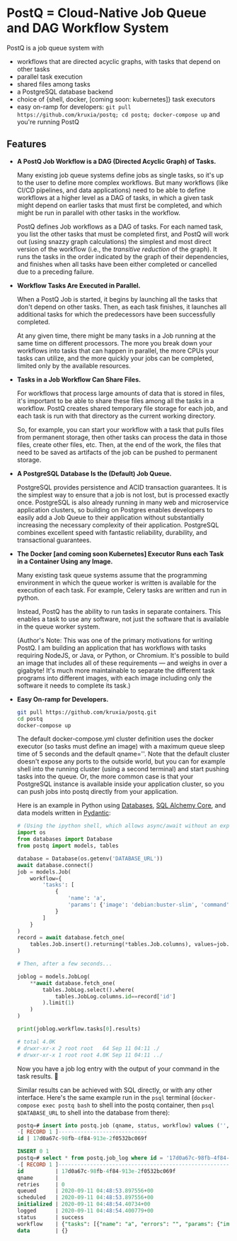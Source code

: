# PostQ = Cloud-Native Job Queue and DAG Workflow System

PostQ is a job queue system with 

* workflows that are directed acyclic graphs, with tasks that depend on other tasks
* parallel task execution
* shared files among tasks
* a PostgreSQL database backend
* choice of {shell, docker, [coming soon: kubernetes]} task executors
* easy on-ramp for developers: `git pull https://github.com/kruxia/postq; cd postq; docker-compose up` and you're running PostQ

## Features 

* **A PostQ Job Workflow is a DAG (Directed Acyclic Graph) of Tasks.** 

    Many existing job queue systems define jobs as single tasks, so it's up to the user to define more complex workflows. But many workflows (like CI/CD pipelines, and data applications) need to be able to define workflows at a higher level as a DAG of tasks, in which a given task might depend on earlier tasks that must first be completed, and which might be run in parallel with other tasks in the workflow.

    PostQ defines Job workflows as a DAG of tasks. For each named task, you list the other tasks that must be completed first, and PostQ will work out (using snazzy graph calculations) the simplest and most direct version of the workflow (i.e., the _transitive reduction_ of the graph). It runs the tasks in the order indicated by the graph of their dependencies, and finishes when all tasks have been either completed or cancelled due to a preceding failure.

* **Workflow Tasks Are Executed in Parallel.**

    When a PostQ Job is started, it begins by launching all the tasks that don't depend on other tasks. Then, as each task finishes, it launches all additional tasks for which the predecessors have been successfully completed. 
    
    At any given time, there might be many tasks in a Job running at the same time on different processors. <!-- (and soon, using Kubernetes, on different machines). --> The more you break down your workflows into tasks that can happen in parallel, the more CPUs your tasks can utilize, and the more quickly your jobs can be completed, limited only by the available resources.

* **Tasks in a Job Workflow Can Share Files.**

    For workflows that process large amounts of data that is stored in files, it's important to be able to share these files among all the tasks in a workflow. PostQ creates shared temporary file storage for each job, and each task is run with that directory as the current working directory. 
    
    So, for example, you can start your workflow with a task that pulls files from permanent storage, then other tasks can process the data in those files, create other files, etc. Then, at the end of the work, the files that need to be saved as artifacts of the job can be pushed to permanent storage. 

* **A PostgreSQL Database Is the (Default) Job Queue.** 

    PostgreSQL provides persistence and ACID transaction guarantees. It is the simplest way to ensure that a job is not lost, but is processed exactly once. PostgreSQL is also already running in many web and microservice application clusters, so building on Postgres enables developers to easily add a Job Queue to their application without substantially increasing the necessary complexity of their application. PostgreSQL combines excellent speed with fantastic reliability, durability, and transactional guarantees. 

* **The Docker [and coming soon Kubernetes] Executor Runs each Task in a Container Using any Image.** 

    Many existing task queue systems assume that the programming environment in which the queue worker is written is available for the execution of each task. For example, Celery tasks are written and run in python. 
    
    Instead, PostQ has the ability to run tasks in separate containers. This enables a task to use any software, not just the software that is available in the queue worker system.

    (Author's Note: This was one of the primary motivations for writing PostQ. I am building an application that has workflows with tasks requiring NodeJS, or Java, or Python, or Chromium. It's possible to build an image that includes all of these requirements — and weighs in over a gigabyte! It's much more maintainable to separate the different task programs into different images, with each image including only the software it needs to complete its task.)

* **Easy On-ramp for Developers.**
    ```bash
    git pull https://github.com/kruxia/postq.git
    cd postq
    docker-compose up
    ```
    The default docker-compose.yml cluster definition uses the docker executor (so tasks must define an image) with a maximum queue sleep time of 5 seconds and the default qname=''. Note that the default cluster doesn't expose any ports to the outside world, but you can for example shell into the running cluster (using a second terminal) and start pushing tasks into the queue. Or, the more common case is that your PostgreSQL instance is available inside your application cluster, so you can push jobs into postq directly from your application. 
    
    Here is an example in Python using [Databases](https://encode.io/databases), [SQL Alchemy Core](https://docs.sqlalchemy.org/en/13/core/), and data models written in [Pydantic](https://pydantic-docs.helpmanual.io/):

    ```python
    # (Using the ipython shell, which allows async/await without an explicit event loop.)
    import os
    from databases import Database
    from postq import models, tables
    
    database = Database(os.getenv('DATABASE_URL'))
    await database.connect()
    job = models.Job(
        workflow={
            'tasks': [
                {
                    'name': 'a', 
                    'params': {'image': 'debian:buster-slim', 'command': 'ls -laFh'}
                }
            ]
        }
    )
    record = await database.fetch_one(
        tables.Job.insert().returning(*tables.Job.columns), values=job.dict()
    )
    
    # Then, after a few seconds...

    joblog = models.JobLog(
        **await database.fetch_one(
            tables.JobLog.select().where(
                tables.JobLog.columns.id==record['id']
            ).limit(1)
        )
    )

    print(joblog.workflow.tasks[0].results)

    # total 4.0K
    # drwxr-xr-x 2 root root   64 Sep 11 04:11 ./
    # drwxr-xr-x 1 root root 4.0K Sep 11 04:11 ../
    ```
    Now you have a job log entry with the output of your command in the task results. :tada:

    Similar results can be achieved with SQL directly, or with any other interface. Here's the same example run in the `psql` terminal (`docker-compose exec postq bash` to shell into the postq container, then `psql $DATABASE_URL` to shell into the database from there):

    ```sql
    postq=# insert into postq.job (qname, status, workflow) values ('', 'queued', '{"tasks": [{"name": "a", "params": {"image": "debian:buster-slim", "command": "ls -laFh"}}]}') returning id;
    -[ RECORD 1 ]----------------------------
    id | 17d0a67c-98fb-4f84-913e-2f0532bc069f

    INSERT 0 1
    postq=# select * from postq.job_log where id = '17d0a67c-98fb-4f84-913e-2f0532bc069f';
    -[ RECORD 1 ]---------------------------------------------------------------------------------------------------------------------------------------------------------------------------------------------------------------------------------------------------------------------------
    id          | 17d0a67c-98fb-4f84-913e-2f0532bc069f
    qname       | 
    retries     | 0
    queued      | 2020-09-11 04:48:53.897556+00
    scheduled   | 2020-09-11 04:48:53.897556+00
    initialized | 2020-09-11 04:48:54.40734+00
    logged      | 2020-09-11 04:48:54.400779+00
    status      | success
    workflow    | {"tasks": [{"name": "a", "errors": "", "params": {"image": "debian:buster-slim", "command": "ls -laFh"}, "status": "success", "depends": [], "results": "total 4.0K\r\ndrwxr-xr-x 2 root root   64 Sep 11 04:48 ./\r\ndrwxr-xr-x 1 root root 4.0K Sep 11 04:48 ../\r\n"}]}
    data        | {}
    ```

<!-- * [TODO] **Can use a message broker as the Job Queue.** Applications that need higher performance and throughput than PostgreSQL can provide must be able to shift up to something more performant. For example, RabbitMQ is a very high-performance message broker written in Erlang.

* [TODO] **Can run (persistent) Task workers.** Some Tasks or Task environments (images) are anticipated as being needed continually. In such job environments, the Task workers can be made persistent services that listen to the Job queue for their own Jobs. (In essence, this allows a Task to be a complete sub-workflow being handled by its own Workflow Job queue workers, in which the Tasks are enabled to run inside the Job worker container as subprocesses.) -->

